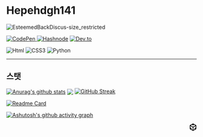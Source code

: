 # Hepehdgh141

![EsteemedBackDiscus-size_restricted](https://user-images.githubusercontent.com/72325653/195265743-c09448f7-3e44-4e46-b9db-e1d9e2c03272.gif)

<a href="https://codepen.io/Hepehdgh141"><img src="https://img.shields.io/badge/Codepen-000000?style=for-the-badge&logo=codepen&logoColor=white" alt="CodePen" />
<a href="https://hepehdgh141.hashnode.dev"><img src="https://img.shields.io/badge/Hashnode-2962FF?style=for-the-badge&logo=hashnode&logoColor=white" alt="Hashnode" /></a>
<a href="https://dev.to/hepehdgh141"><img src="https://img.shields.io/badge/dev.to-0A0A0A?style=for-the-badge&logo=dev.to&logoColor=white" alt="Dev.to" /></a>&nbsp;

<!-- ![Notion](https://img.shields.io/badge/Notion-%23000000.svg?style=for-the-badge&logo=notion&logoColor=white) -->
![Html](https://img.shields.io/badge/-HTML-e44d26?style=for-the-badge&logo=HTML5&labelColor=black)
![CSS3](https://img.shields.io/badge/-CSS-2965f1?style=for-the-badge&logo=CSS3&labelColor=black&logoColor=2965f2)
![Python](https://img.shields.io/badge/-Python-1877B0?style=for-the-badge&logo=Python&labelColor=black&logoColor=1C86C6)

---

## 스탯
 
<a href="https://github.com/Hepehdgh141"><img align="center" src="https://github-readme-stats.vercel.app/api?username=Hepehdgh141&show_icons=true&include_all_commits=true&hide_border=true&bg_color=181818&hide_title=false&text_color=E5E5E5&icon_color=FFFFFF&locale=kr&title_color=CCCCCC&border_color=FFFFFF" alt="Anurag's github stats" /></a>  <a href="https://github.com/Hepehdgh141"><img align="center" src="https://github-readme-stats.vercel.app/api/top-langs/?username=Hepehdgh141&layout=compact&theme=onedark&hide_border=true&bg_color=181818&hide_title=false&text_color=E5E5E5&icon_color=FFFFFF&locale=kr&title_color=CCCCCC&border_color=FFFFF" /></a>
[![GitHub Streak](https://streak-stats.demolab.com?user=Hepehdgh141&theme=dark&locale=ko&ring=E5E5E5&currStreakLabel=FF8300)](https://github.com/Hepehdgh141)
<!--START_SECTION:waka-->
<!--END_SECTION:waka-->

[![Readme Card](https://github-readme-stats.vercel.app/api/pin/?username=Hepehdgh141&repo=AOMPL&bg_color=181818&hide_title=false&text_color=E5E5E5&icon_color=FFFFFF&locale=kr&title_color=CCCCCC&border_color=FFFFF)](https://github.com/Hepehdgh141/AOMPL)

[![Ashutosh's github activity graph](https://activity-graph.herokuapp.com/graph?username=Hepehdgh141&bg_color=181818&hide_title=true&line=E5E5E5&point=999999&area=true&area_color=4C4C4C&color=FFFFFF)](https://github.com/Hepehdgh141)

<a href="https://codesandbox.io/u/Hepehdgh141">
  <img align="right" alt="Anurag Hazra | CodeSandbox" width="20px" src="https://raw.githubusercontent.com/anuraghazra/anuraghazra/master/assets/codesandbox.svg" />
</a>
